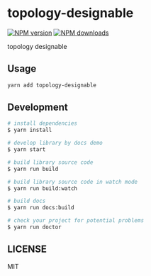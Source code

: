 # topology-designable

[![NPM version](https://img.shields.io/npm/v/topology-designable.svg?style=flat)](https://npmjs.org/package/topology-designable)
[![NPM downloads](http://img.shields.io/npm/dm/topology-designable.svg?style=flat)](https://npmjs.org/package/topology-designable)

topology designable

## Usage

```bash
yarn add topology-designable
```

## Development

```bash
# install dependencies
$ yarn install

# develop library by docs demo
$ yarn start

# build library source code
$ yarn run build

# build library source code in watch mode
$ yarn run build:watch

# build docs
$ yarn run docs:build

# check your project for potential problems
$ yarn run doctor
```

## LICENSE

MIT
